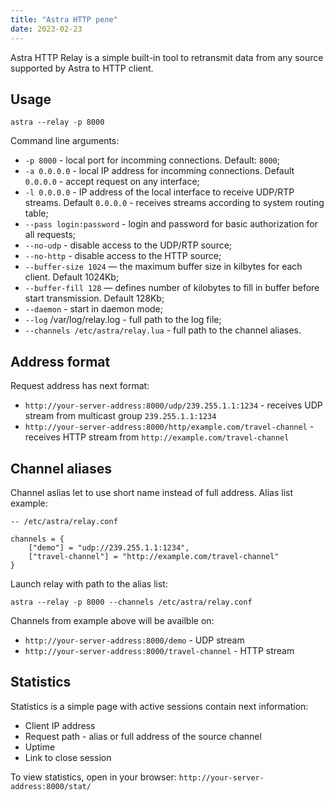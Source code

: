 ```yaml
---
title: "Astra HTTP реле"
date: 2023-02-23
---
```


Astra HTTP Relay is a simple built-in tool to retransmit data from any source supported by Astra to HTTP client.

## Usage

```
astra --relay -p 8000
```

Command line arguments:

- `-p 8000` - local port for incomming connections. Default: `8000`;
- `-a 0.0.0.0` - local IP address for incomming connections. Default `0.0.0.0` - accept request on any interface;
- `-l 0.0.0.0` - IP address of the local interface to receive UDP/RTP streams. Default `0.0.0.0` - receives streams according to system routing table;
- `--pass login:password` - login and password for basic authorization for all requests;
- `--no-udp` - disable access to the UDP/RTP source;
- `--no-http` - disable access to the HTTP source;
- `--buffer-size 1024` — the maximum buffer size in kilbytes for each client. Default 1024Kb;
- `--buffer-fill 128` — defines number of kilobytes to fill in buffer before start transmission. Default 128Kb;
- `--daemon` - start in daemon mode;
- `--log` /var/log/relay.log - full path to the log file;
- `--channels /etc/astra/relay.lua` - full path to the channel aliases.

## Address format

Request address has next format:

- `http://your-server-address:8000/udp/239.255.1.1:1234` - receives UDP stream from multicast group `239.255.1.1:1234`
- `http://your-server-address:8000/http/example.com/travel-channel` - receives HTTP stream from `http://example.com/travel-channel`

## Channel aliases

Channel aslias let to use short name instead of full address. Alias list example:

```
-- /etc/astra/relay.conf

channels = {
    ["demo"] = "udp://239.255.1.1:1234",
    ["travel-channel"] = "http://example.com/travel-channel"
}
```

Launch relay with path to the alias list:

```
astra --relay -p 8000 --channels /etc/astra/relay.conf
```

Channels from example above will be availble on:

- `http://your-server-address:8000/demo` - UDP stream
- `http://your-server-address:8000/travel-channel` - HTTP stream

## Statistics

Statistics is a simple page with active sessions contain next information:

- Client IP address
- Request path - alias or full address of the source channel
- Uptime
- Link to close session

To view statistics, open in your browser: `http://your-server-address:8000/stat/`
